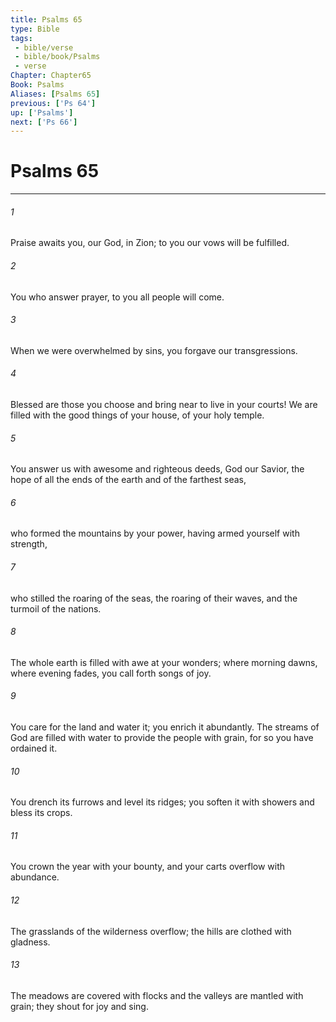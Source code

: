 ```yaml
---
title: Psalms 65
type: Bible
tags:
 - bible/verse
 - bible/book/Psalms
 - verse
Chapter: Chapter65
Book: Psalms
Aliases: [Psalms 65]
previous: ['Ps 64']
up: ['Psalms']
next: ['Ps 66']
---
```

# Psalms 65

***


###### 1 
Praise awaits you, our God, in Zion; to you our vows will be fulfilled. 

###### 2 
You who answer prayer, to you all people will come. 

###### 3 
When we were overwhelmed by sins, you forgave our transgressions. 

###### 4 
Blessed are those you choose and bring near to live in your courts! We are filled with the good things of your house, of your holy temple. 

###### 5 
You answer us with awesome and righteous deeds, God our Savior, the hope of all the ends of the earth and of the farthest seas, 

###### 6 
who formed the mountains by your power, having armed yourself with strength, 

###### 7 
who stilled the roaring of the seas, the roaring of their waves, and the turmoil of the nations. 

###### 8 
The whole earth is filled with awe at your wonders; where morning dawns, where evening fades, you call forth songs of joy. 

###### 9 
You care for the land and water it; you enrich it abundantly. The streams of God are filled with water to provide the people with grain, for so you have ordained it. 

###### 10 
You drench its furrows and level its ridges; you soften it with showers and bless its crops. 

###### 11 
You crown the year with your bounty, and your carts overflow with abundance. 

###### 12 
The grasslands of the wilderness overflow; the hills are clothed with gladness. 

###### 13 
The meadows are covered with flocks and the valleys are mantled with grain; they shout for joy and sing. 
